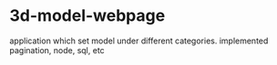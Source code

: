 # 3d-model-webpage
application which set model under different categories. implemented pagination, node, sql, etc
